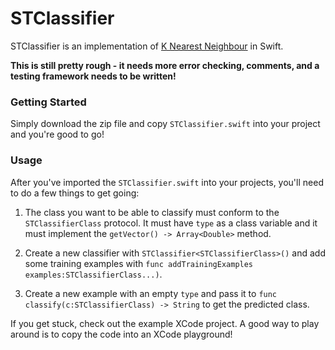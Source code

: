 # STClassifier

STClassifier is an implementation of [K Nearest Neighbour](http://en.wikipedia.org/wiki/K-nearest_neighbors_algorithm) in Swift. 

**This is still pretty rough - it needs more error checking, comments, and a testing framework needs to be written!**

### Getting Started

Simply download the zip file and copy `STClassifier.swift` into your project and you're good to go!

### Usage

After you've imported the `STClassifier.swift` into your projects, you'll need to do a few things to get going:

1. The class you want to be able to classify must conform to the `STClassifierClass` protocol. It must have `type` as a class variable and it must implement the `getVector() -> Array<Double>` method.

2. Create a new classifier with `STClassifier<STClassifierClass>()` and add some training examples with `func addTrainingExamples examples:STClassifierClass...)`.

3. Create a new example with an empty `type` and pass it to `func classify(c:STClassifierClass) -> String` to get the predicted class.

If you get stuck, check out the example XCode project. A good way to play around is to copy the code into an XCode playground!




